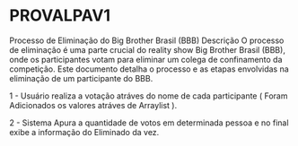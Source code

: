 # PROVALPAV1

Processo de Eliminação do Big Brother Brasil (BBB)
Descrição
O processo de eliminação é uma parte crucial do reality show Big Brother Brasil (BBB), onde os participantes votam para eliminar um colega de confinamento da competição. Este documento detalha o processo e as etapas envolvidas na eliminação de um participante do BBB.

1 - Usuário realiza a votação atráves do nome de cada participante ( Foram Adicionados os valores atráves de Arraylist ).

2 - Sistema Apura a quantidade de votos em determinada pessoa e no final exibe a informação do Eliminado da vez.
